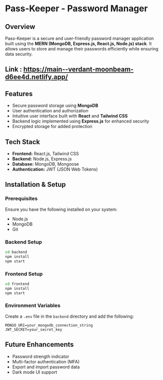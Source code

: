# Pass-Keeper - Password Manager

## Overview
Pass-Keeper is a secure and user-friendly password manager application built using the **MERN (MongoDB, Express.js, React.js, Node.js) stack**. It allows users to store and manage their passwords efficiently while ensuring data security.

## Link : https://main--verdant-moonbeam-d6ee4d.netlify.app/

## Features
- Secure password storage using **MongoDB**
- User authentication and authorization
- Intuitive user interface built with **React** and **Tailwind CSS**
- Backend logic implemented using **Express.js** for enhanced security
- Encrypted storage for added protection

## Tech Stack
- **Frontend:** React.js, Tailwind CSS
- **Backend:** Node.js, Express.js
- **Database:** MongoDB, Mongoose
- **Authentication:** JWT (JSON Web Tokens)

## Installation & Setup

### Prerequisites
Ensure you have the following installed on your system:
- Node.js
- MongoDB
- Git


### Backend Setup
```sh
cd backend
npm install
npm start
```

### Frontend Setup
```sh
cd frontend
npm install
npm start
```

### Environment Variables
Create a `.env` file in the `backend` directory and add the following:
```
MONGO_URI=your_mongodb_connection_string
JWT_SECRET=your_secret_key
```

## Future Enhancements
- Password strength indicator
- Multi-factor authentication (MFA)
- Export and import password data
- Dark mode UI support


